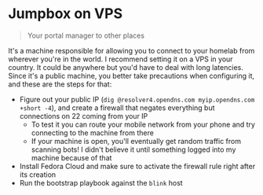 # Jumpbox on VPS

> Your portal manager to other places

It's a machine responsible for allowing you to connect to your homelab from wherever you're in the world. I recommend setting it on a VPS in your country. It could be anywhere but you'd have to deal with long latencies. Since it's a public machine, you better take precautions when configuring it, and these are the steps for that:

- Figure out your public IP (`dig @resolver4.opendns.com myip.opendns.com +short -4`), and create a firewall that negates everything but connections on 22 coming from your IP
  - To test it you can route your mobile network from your phone and try connecting to the machine from there
  - If your machine is open, you'll eventually get random traffic from scanning bots! I didn't believe it until something logged into my machine because of that
- Install Fedora Cloud and make sure to activate the firewall rule right after its creation
- Run the bootstrap playbook against the `blink` host
